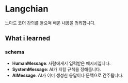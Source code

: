 # Langchian

노마드 코더 강의를 들으며 배운 내용을 정리합니다.

## What i learned

### schema

- **HumanMessage**: 사람에게서 입력받은 메시지입니다.
- **SystemMessage**: AI가 지킬 규칙을 정해줍니다.
- **AIMessage**: AI가 이미 생성한 응답이나 문맥으로 간주됩니다.
